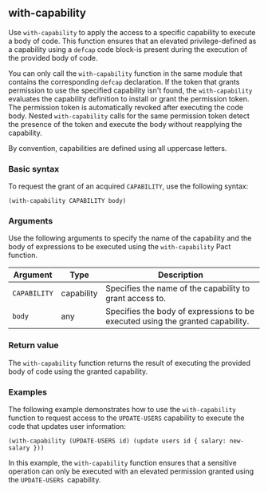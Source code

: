 ## with-capability

Use `with-capability` to apply the access to a specific capability to execute a body of code.
This function ensures that an elevated privilege-defined as a capability using a `defcap` code block-is present during the execution of the provided body of code. 

You can only call the `with-capability` function in the same module that contains the corresponding `defcap` declaration. 
If the token that grants permission to use the specified capability isn't found, the `with-capability`  evaluates the capability definition to install or grant the permission token. 
The permission token is automatically revoked after executing the code body. 
Nested `with-capability` calls for the same permission token detect the presence of the token and execute the body without reapplying the capability.

By convention, capabilities are defined using all uppercase letters.

### Basic syntax

To request the grant of an acquired `CAPABILITY`, use the following syntax:

```pact
(with-capability CAPABILITY body)
```

### Arguments

Use the following arguments to specify the name of the capability and the body of expressions to be executed using the `with-capability` Pact function.

| Argument | Type | Description |
| --- | --- | --- |
| `CAPABILITY` | capability | Specifies the name of the capability to grant access to. |
| `body` | any | Specifies the body of expressions to be executed using the granted capability. |

### Return value

The `with-capability` function returns the result of executing the provided body of code using the granted capability.

### Examples

The following example demonstrates how to use the `with-capability` function to request access to the `UPDATE-USERS` capability to execute the code that updates user information:

```pact
(with-capability (UPDATE-USERS id) (update users id { salary: new-salary }))
```

In this example, the `with-capability` function ensures that a sensitive operation can only be executed with an elevated permission granted using the `UPDATE-USERS `capability.
